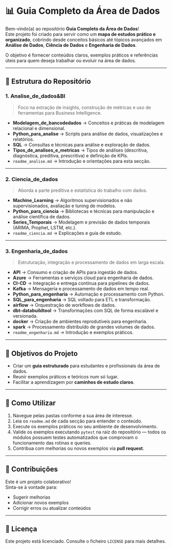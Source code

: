 # 📊 Guia Completo da Área de Dados

Bem-vindo(a) ao repositório **Guia Completo da Área de Dados**!  
Este projeto foi criado para servir como um **mapa de estudos prático e organizado**, cobrindo desde conceitos básicos até tópicos avançados em **Análise de Dados**, **Ciência de Dados** e **Engenharia de Dados**.

O objetivo é fornecer conteúdos claros, exemplos práticos e referências úteis para quem deseja trabalhar ou evoluir na área de dados.

---

## 📂 Estrutura do Repositório

### 1. **Analise_de_dados&BI**
> Foco na extração de insights, construção de métricas e uso de ferramentas para Business Intelligence.
- **Modelagem_de_bancodedados** → Conceitos e práticas de modelagem relacional e dimensional.
- **Python_para_analise** → Scripts para análise de dados, visualizações e relatórios.
- **SQL** → Consultas e técnicas para análise e exploração de dados.
- **Tipos_de_analises_e_metricas** → Tipos de análises (descritiva, diagnóstica, preditiva, prescritiva) e definição de KPIs.
- `readme_analise.md` → Introdução e orientações para esta secção.

---

### 2. **Ciencia_de_dados**
> Aborda a parte preditiva e estatística do trabalho com dados.
- **Machine_Learning** → Algoritmos supervisionados e não supervisionados, avaliação e tuning de modelos.
- **Python_para_ciencia** → Bibliotecas e técnicas para manipulação e análise científica de dados.
- **Series_Temporais** → Modelagem e previsão de dados temporais (ARIMA, Prophet, LSTM, etc.).
- `readme_ciencia.md` → Explicações e guia de estudo.

---

### 3. **Engenharia_de_dados**
> Estruturação, integração e processamento de dados em larga escala.
- **API** → Consumo e criação de APIs para ingestão de dados.
- **Azure** → Ferramentas e serviços cloud para engenharia de dados.
- **CI-CD** → Integração e entrega contínua para pipelines de dados.
- **Kafka** → Mensageria e processamento de dados em tempo real.
- **Python_para_engenharia** → Automação e processamento com Python.
- **SQL_para_engenharia** → SQL voltado para ETL e transformação.
- **airflow** → Orquestração de workflows de dados.
- **dbt-databuildtool** → Transformações com SQL de forma escalável e versionada.
- **docker** → Criação de ambientes reprodutíveis para engenharia.
- **spark** → Processamento distribuído de grandes volumes de dados.
- `readme_engenharia.md` → Introdução e exemplos práticos.

---

## 🎯 Objetivos do Projeto
- Criar um **guia estruturado** para estudantes e profissionais da área de dados.
- Reunir exemplos práticos e teóricos num só lugar.
- Facilitar a aprendizagem por **caminhos de estudo claros**.

---

## 🚀 Como Utilizar
1. Navegue pelas pastas conforme a sua área de interesse.
2. Leia os `readme.md` de cada secção para entender o conteúdo.
3. Execute os exemplos práticos no seu ambiente de desenvolvimento.
4. Valide os exemplos executando `pytest` na raiz do repositório — todos os módulos possuem testes automatizados que comprovam o funcionamento das rotinas e queries.
5. Contribua com melhorias ou novos exemplos via **pull request**.

---

## 🤝 Contribuições
Este é um projeto colaborativo!  
Sinta-se à vontade para:
- Sugerir melhorias
- Adicionar novos exemplos
- Corrigir erros ou atualizar conteúdos

---

## 📜 Licença
Este projeto está licenciado.
Consulte o ficheiro `LICENSE` para mais detalhes.
